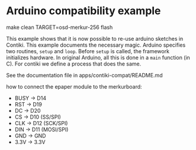 Arduino compatibility example
=============================

make clean TARGET=osd-merkur-256 flash

This example shows that it is now possible to re-use arduino sketches in
Contiki. This example documents the necessary magic. Arduino specifies
two routines, `setup` and `loop`. Before `setup` is called, the
framework initializes hardware. In original Arduino, all this is done in
a `main` function (in C). For contiki we define a process that does the
same.

See the documentation file in apps/contiki-compat/README.md

how to connect the epaper module to the merkurboard: 

  * BUSY -> D14
  * RST  -> D19
  * DC   -> D20
  * CS   -> D10 (SS/SPI)
  * CLK  -> D12 (SCK/SPI)
  * DIN  -> D11 (MOSI/SPI)
  * GND  -> GND
  * 3.3V -> 3.3V

